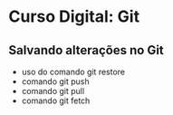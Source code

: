 # Curso Digital: Git
## Salvando alterações no Git
* uso do comando git restore
* comando git push
* comando git pull
* comando git fetch
